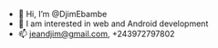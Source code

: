 - 👋 Hi, I’m @DjimEbambe
- 👀 I am interested in web and Android development
- 📫 jeandjim@gmail.com, +243972797802


